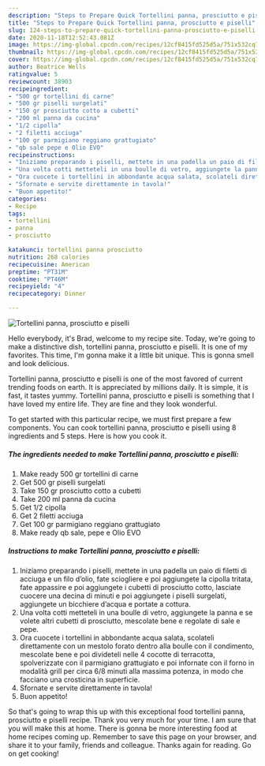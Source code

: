 ```yaml
---
description: "Steps to Prepare Quick Tortellini panna, prosciutto e piselli"
title: "Steps to Prepare Quick Tortellini panna, prosciutto e piselli"
slug: 124-steps-to-prepare-quick-tortellini-panna-prosciutto-e-piselli
date: 2020-11-18T12:52:43.081Z
image: https://img-global.cpcdn.com/recipes/12cf8415fd525d5a/751x532cq70/tortellini-panna-prosciutto-e-piselli-recipe-main-photo.jpg
thumbnail: https://img-global.cpcdn.com/recipes/12cf8415fd525d5a/751x532cq70/tortellini-panna-prosciutto-e-piselli-recipe-main-photo.jpg
cover: https://img-global.cpcdn.com/recipes/12cf8415fd525d5a/751x532cq70/tortellini-panna-prosciutto-e-piselli-recipe-main-photo.jpg
author: Beatrice Wells
ratingvalue: 5
reviewcount: 38903
recipeingredient:
- "500 gr tortellini di carne"
- "500 gr piselli surgelati"
- "150 gr prosciutto cotto a cubetti"
- "200 ml panna da cucina"
- "1/2 cipolla"
- "2 filetti acciuga"
- "100 gr parmigiano reggiano grattugiato"
- "qb sale pepe e Olio EVO"
recipeinstructions:
- "Iniziamo preparando i piselli, mettete in una padella un paio di filetti di acciuga e un filo d’olio, fate sciogliere e poi aggiungete la cipolla tritata, fate appassire e poi aggiungete i cubetti di prosciutto cotto, lasciate cuocere una decina di minuti e poi aggiungete i piselli surgelati, aggiungete un bicchiere d’acqua e portate a cottura."
- "Una volta cotti metteteli in una boulle di vetro, aggiungete la panna e se volete altri cubetti di prosciutto, mescolate bene e regolate di sale e pepe."
- "Ora cuocete i tortellini in abbondante acqua salata, scolateli direttamente con un mestolo forato dentro alla boulle con il condimento, mescolate bene e poi divideteli nelle 4 cocotte di terracotta, spolverizzate con il parmigiano grattugiato e poi infornate con il forno in modalità grill per circa 6/8 minuti alla massima potenza, in modo che facciano una crosticina in superficie."
- "Sfornate e servite direttamente in tavola!"
- "Buon appetito!"
categories:
- Recipe
tags:
- tortellini
- panna
- prosciutto

katakunci: tortellini panna prosciutto 
nutrition: 268 calories
recipecuisine: American
preptime: "PT31M"
cooktime: "PT46M"
recipeyield: "4"
recipecategory: Dinner

---
```



![Tortellini panna, prosciutto e piselli](https://img-global.cpcdn.com/recipes/12cf8415fd525d5a/751x532cq70/tortellini-panna-prosciutto-e-piselli-recipe-main-photo.jpg)

Hello everybody, it's Brad, welcome to my recipe site. Today, we're going to make a distinctive dish, tortellini panna, prosciutto e piselli. It is one of my favorites. This time, I'm gonna make it a little bit unique. This is gonna smell and look delicious.

Tortellini panna, prosciutto e piselli is one of the most favored of current trending foods on earth. It is appreciated by millions daily. It is simple, it is fast, it tastes yummy. Tortellini panna, prosciutto e piselli is something that I have loved my entire life. They are fine and they look wonderful.




To get started with this particular recipe, we must first prepare a few components. You can cook tortellini panna, prosciutto e piselli using 8 ingredients and 5 steps. Here is how you cook it.

<!--inarticleads1-->

##### The ingredients needed to make Tortellini panna, prosciutto e piselli:

1. Make ready 500 gr tortellini di carne
1. Get 500 gr piselli surgelati
1. Take 150 gr prosciutto cotto a cubetti
1. Take 200 ml panna da cucina
1. Get 1/2 cipolla
1. Get 2 filetti acciuga
1. Get 100 gr parmigiano reggiano grattugiato
1. Make ready qb sale, pepe e Olio EVO




<!--inarticleads2-->

##### Instructions to make Tortellini panna, prosciutto e piselli:

1. Iniziamo preparando i piselli, mettete in una padella un paio di filetti di acciuga e un filo d’olio, fate sciogliere e poi aggiungete la cipolla tritata, fate appassire e poi aggiungete i cubetti di prosciutto cotto, lasciate cuocere una decina di minuti e poi aggiungete i piselli surgelati, aggiungete un bicchiere d’acqua e portate a cottura.
1. Una volta cotti metteteli in una boulle di vetro, aggiungete la panna e se volete altri cubetti di prosciutto, mescolate bene e regolate di sale e pepe.
1. Ora cuocete i tortellini in abbondante acqua salata, scolateli direttamente con un mestolo forato dentro alla boulle con il condimento, mescolate bene e poi divideteli nelle 4 cocotte di terracotta, spolverizzate con il parmigiano grattugiato e poi infornate con il forno in modalità grill per circa 6/8 minuti alla massima potenza, in modo che facciano una crosticina in superficie.
1. Sfornate e servite direttamente in tavola!
1. Buon appetito!




So that's going to wrap this up with this exceptional food tortellini panna, prosciutto e piselli recipe. Thank you very much for your time. I am sure that you will make this at home. There is gonna be more interesting food at home recipes coming up. Remember to save this page on your browser, and share it to your family, friends and colleague. Thanks again for reading. Go on get cooking!
